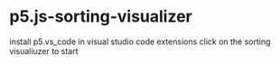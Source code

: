 # p5.js-sorting-visualizer

install p5.vs_code in visual studio code extensions 
click on the sorting visualiuzer to start

